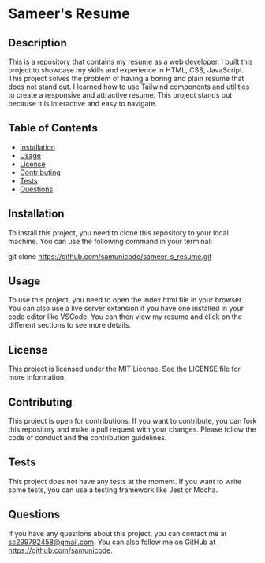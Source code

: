 # Sameer's Resume

## Description

This is a repository that contains my resume as a web developer. I built this project to showcase my skills and experience in HTML, CSS, JavaScript. This project solves the problem of having a boring and plain resume that does not stand out. I learned how to use Tailwind components and utilities to create a responsive and attractive resume. This project stands out because it is interactive and easy to navigate.

## Table of Contents

- [Installation](#installation)
- [Usage](#usage)
- [License](#license)
- [Contributing](#contributing)
- [Tests](#tests)
- [Questions](#questions)

## Installation

To install this project, you need to clone this repository to your local machine. You can use the following command in your terminal:

git clone https://github.com/samunicode/sameer-s_resume.git


## Usage

To use this project, you need to open the index.html file in your browser. You can also use a live server extension if you have one installed in your code editor like VSCode. You can then view my resume and click on the different sections to see more details.

## License

This project is licensed under the MIT License. See the LICENSE file for more information.

## Contributing

This project is open for contributions. If you want to contribute, you can fork this repository and make a pull request with your changes. Please follow the code of conduct and the contribution guidelines.

## Tests

This project does not have any tests at the moment. If you want to write some tests, you can use a testing framework like Jest or Mocha.

## Questions

If you have any questions about this project, you can contact me at sc299792458@gmail.com. You can also follow me on GitHub at https://github.com/samunicode.
 

